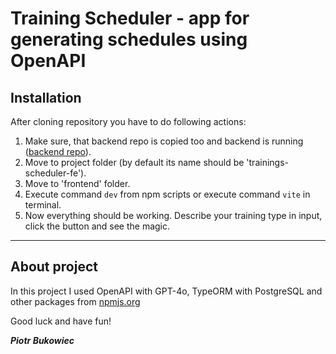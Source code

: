 # Training Scheduler - app for generating schedules using OpenAPI

## Installation

After cloning repository you have to do following actions:

1. Make sure, that backend repo is copied too and backend is running ([backend repo](https://github.com/piotrbukowiec/training-scheduler-fe)).
2. Move to project folder (by default its name should be 'trainings-scheduler-fe').
3. Move to 'frontend' folder.
4. Execute command `dev` from npm scripts or execute command `vite` in terminal.
5. Now everything should be working. Describe your training type in input, click the button and see the magic.

---

## About project

In this project I used OpenAPI with GPT-4o, TypeORM with PostgreSQL and other packages from [npmjs.org](https://npmjs.org)

Good luck and have fun!

**_Piotr Bukowiec_**
